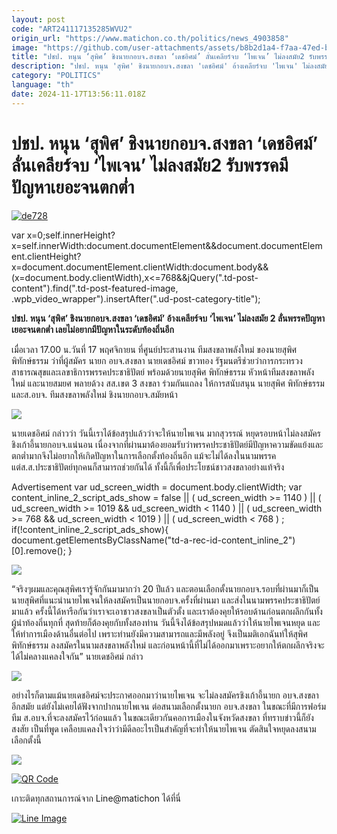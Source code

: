 ```yaml
---
layout: post
code: "ART241117135285WVU2"
origin_url: "https://www.matichon.co.th/politics/news_4903858"
image: "https://github.com/user-attachments/assets/b8b2d1a4-f7aa-47ed-ba9b-a934549e5719"
title: "ปชป. หนุน ‘สุพิศ’ ชิงนายกอบจ.สงขลา ‘เดชอิศม์’ ลั่นเคลียร์จบ ‘ไพเจน’ ไม่ลงสมัย2 รับพรรคมีปัญหาเยอะจนตกต่ำ"
description: "ปชป. หนุน 'สุพิศ' ชิงนายกอบจ.สงขลา 'เดชอิศม์' อ้างเคลียร์จบ 'ไพเจน' ไม่ลงสมัย 2 ลั่นพรรคปัญหาเยอะจนตกต่ำ เลยไม่อยากมีปัญหาในระดับท้องถิ่นอีก"
category: "POLITICS"
language: "th"
date: 2024-11-17T13:56:11.018Z
---
```


# ปชป. หนุน ‘สุพิศ’ ชิงนายกอบจ.สงขลา ‘เดชอิศม์’ ลั่นเคลียร์จบ ‘ไพเจน’ ไม่ลงสมัย2 รับพรรคมีปัญหาเยอะจนตกต่ำ

[![](https://www.matichon.co.th/wp-content/uploads/2024/11/de728-1.jpg "de728")](https://www.matichon.co.th/wp-content/uploads/2024/11/de728-1.jpg)

var x=0;self.innerHeight?x=self.innerWidth:document.documentElement&&document.documentElement.clientHeight?x=document.documentElement.clientWidth:document.body&&(x=document.body.clientWidth),x<=768&&jQuery(".td-post-content").find(".td-post-featured-image, .wpb\_video\_wrapper").insertAfter(".ud-post-category-title");

**ปชป. หนุน ‘สุพิศ’ ชิงนายกอบจ.สงขลา ‘เดชอิศม์’ อ้างเคลียร์จบ ‘ไพเจน’ ไม่ลงสมัย 2 ลั่นพรรคปัญหาเยอะจนตกต่ำ เลยไม่อยากมีปัญหาในระดับท้องถิ่นอีก**

เมื่อเวลา 17.00 น.วันที่ 17 พฤศจิกายน ที่ศูนย์ประสานงาน ทีมสงขลาพลังใหม่ ของนายสุพิศ พิทักษ์ธรรม ว่าที่ผู้สมัคร นายก อบจ.สงขลา นายเดชอิศม์ ขาวทอง รัฐมนตรีช่วยว่าการกระทรวงสาธารณสุขและเลขาธิการพรรคประชาธิปัตย์ พร้อมด้วยนายสุพิศ พิทักษ์ธรรม หัวหน้าทีมสงขลาพลังใหม่ และนายสมยศ พลายด้วง สส.เขต 3 สงขลา ร่วมกันแถลง ให้การสนับสนุน นายสุพิศ พิทักษ์ธรรม และส.อบจ. ทีมสงขลาพลังใหม่ ชิงนายกอบจ.สมัยหน้า

![](https://www.matichon.co.th/wp-content/uploads/2024/11/ปชป.1-1024x683.jpg)

นายเดชอิศม์ กล่าวว่า วันนี้เราได้ข้อสรุปแล้วว่าจะให้นายไพเจน มากสุวรรณ์ หยุดรอบหน้าไม่ลงสมัครชิงเก้าอี้นายกอบจ.แน่นอน เนื่องจากที่ผ่านมาต้องยอมรับว่าพรรคประชาธิปัตย์มีปัญหาความขัดแย้งและตกต่ำมากจึงไม่อยากให้เกิดปัญหาในการเลือกตั้งท้องถิ่นอีก แม้จะไม่ได้ลงในนามพรรค แต่ส.ส.ประชาธิปัตย์ทุกคนก็สามารถช่วยกันได้ ทั้งนี้ก็เพื่อประโยชน์ชาวสงขลาอย่างแท้จริง

Advertisement var ud\_screen\_width = document.body.clientWidth; var content\_inline\_2\_script\_ads\_show = false || ( ud\_screen\_width >= 1140 ) || ( ud\_screen\_width >= 1019 && ud\_screen\_width < 1140 ) || ( ud\_screen\_width >= 768 && ud\_screen\_width < 1019 ) || ( ud\_screen\_width < 768 ) ; if(!content\_inline\_2\_script\_ads\_show){ document.getElementsByClassName("td-a-rec-id-content\_inline\_2")\[0\].remove(); }

![](https://www.matichon.co.th/wp-content/uploads/2024/11/ปชป.2-1024x683.jpg)

“จริงๆผมและคุณสุพิศเรารู้จักกันมามากว่า 20 ปีแล้ว และตอนเลือกตั้งนายกอบจ.รอบที่ผ่านมาก็เป็นนายสุพิศที่แนะนำนายไพเจนให้ลงสมัครเป็นนายกอบจ.ครั้งที่ผ่านมา และส่งในนามพรรคประชาธิปัตย์มาแล้ว ครั้งนี้ได้หารือกันว่าเราจะเอาชาวสงขลาเป็นตัวตั้ง และเราต้องคุยให้รอบด้านก่อนตกผลึกกันทั้งผู้นำท้องถิ่นทุกที่ สุดท้ายก็ต้องคุยกับทั้งสองท่าน วันนี้จึงได้ข้อสรุปหมดแล้วว่าให้นายไพเจนหยุด และให้ทำการเมืองด้านอื่นต่อไป เพราะท่านยังมีความสามารถและมีพลังอยู่ จึงเป็นมติเอกฉันท์ให้สุพิศ พิทักษ์ธรรม ลงสมัครในนามสงขลาพลังใหม่ และก่อนหน้านี้ที่ไม่ได้ออกมาเพราะอยากให้ตกผลึกจริงจะได้ไม่คลางแคลงใจกัน” นายเดชอิศม์ กล่าว

![](https://www.matichon.co.th/wp-content/uploads/2024/11/ปชป.3-1024x576.jpg)

อย่างไรก็ตามแม้นายเดชอิศม์จะประกาศออกมาว่านายไพเจน จะไม่ลงสมัครชิงเก้าอี้นายก อบจ.สงขลาอีกสมัย แต่ยังไม่เคยได้ฟังจากปากนายไพเจน ต่อสนามเลือกตั้งนายก อบจ.สงขลา ในขณะที่มีการฟอร์มทีม ส.อบจ.ที่จะลงสมัครไว้ก่อนแล้ว ในขณะเดียวกันคอการเมืองในจังหวัดสงขลา ที่ทราบข่าวนี้ก็ยังสงสัย เป็นที่พูด เคลือบแคลงใจว่าว่ามีดีลอะไรเป็นสำคัญที่จะทำให้นายไพเจน ตัดสินใจหยุดลงสนามเลือกตั้งนี้

![](https://www.matichon.co.th/wp-content/uploads/2024/11/ปชป.4-1024x683.jpg)

[![QR Code](https://www.matichon.co.th/wp-content/uploads/2023/07/wob1371z.jpg)](https://lin.ee/ht0nDxX)

เกาะติดทุกสถานการณ์จาก Line@matichon ได้ที่นี่

[![Line Image](https://www.matichon.co.th/wp-content/uploads/2023/07/th.png)](https://lin.ee/ht0nDxX)